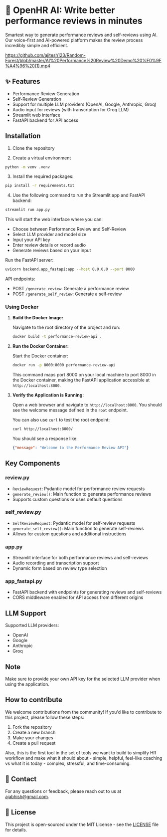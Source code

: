 # 🚀 OpenHR AI: Write better performance reviews in minutes

Smartest way to generate performance reviews and self-reviews using AI. Our voice-first and AI-powered platform makes the review process incredibly simple and efficient.

https://github.com/ajitesh123/Random-Forest/blob/master/AI%20Performance%20Review%20Demo%20%F0%9F%A4%96%20(1).mp4


## ✨ Features

- Performance Review Generation
- Self-Review Generation
- Support for multiple LLM providers (OpenAI, Google, Anthropic, Groq)
- Audio input for reviews (with transcription for Groq LLM)
- Streamlit web interface
- FastAPI backend for API access

## Installation

1. Clone the repository

2. Create a virtual environment

```bash
python -m venv .venv
```

3. Install the required packages:

```bash
pip install -r requirements.txt
```

4. Use the following command to run the Streamlit app and FastAPI backend:

```bash
streamlit run app.py
```

This will start the web interface where you can:
- Choose between Performance Review and Self-Review
- Select LLM provider and model size
- Input your API key
- Enter review details or record audio
- Generate reviews based on your input

Run the FastAPI server:

```bash
uvicorn backend.app_fastapi:app --host 0.0.0.0 --port 8000
```

API endpoints:
- POST `/generate_review`: Generate a performance review
- POST `/generate_self_review`: Generate a self-review

### Using Docker

1. **Build the Docker Image:**

   Navigate to the root directory of the project and run:

   ```bash
   docker build -t performance-review-api .
   ```

2. **Run the Docker Container:**

   Start the Docker container:

   ```bash
   docker run -p 8000:8000 performance-review-api
   ```

   This command maps port 8000 on your local machine to port 8000 in the Docker container, making the FastAPI application accessible at `http://localhost:8000`.

3. **Verify the Application is Running:**

   Open a web browser and navigate to `http://localhost:8000`. You should see the welcome message defined in the `root` endpoint.

   You can also use `curl` to test the root endpoint:

   ```bash
   curl http://localhost:8000/
   ```

   You should see a response like:

   ```json
   {"message": "Welcome to the Performance Review API"}
   ```

## Key Components

### review.py
- `ReviewRequest`: Pydantic model for performance review requests
- `generate_review()`: Main function to generate performance reviews
- Supports custom questions or uses default questions

### self_review.py
- `SelfReviewRequest`: Pydantic model for self-review requests
- `generate_self_review()`: Main function to generate self-reviews
- Allows for custom questions and additional instructions

### app.py
- Streamlit interface for both performance reviews and self-reviews
- Audio recording and transcription support
- Dynamic form based on review type selection

### app_fastapi.py
- FastAPI backend with endpoints for generating reviews and self-reviews
- CORS middleware enabled for API access from different origins

## LLM Support

Supported LLM providers:
- OpenAI
- Google
- Anthropic
- Groq

## Note

Make sure to provide your own API key for the selected LLM provider when using the application.

## How to contribute

We welcome contributions from the community! If you'd like to contribute to this project, please follow these steps:

1. Fork the repository
2. Create a new branch
3. Make your changes
4. Create a pull request

Also, this is the first tool in the set of tools we want to build to simplify HR workflow and make what it should about - simple, helpful, feel-like coaching vs what it is today - complex, stressful, and time-consuming.

## 📧 Contact

For any questions or feedback, please reach out to us at [ajabhish@gmail.com](mailto:ajabhish@gmail.com).

## 📝 License

This project is open-sourced under the MIT License - see the [LICENSE](LICENSE) file for details.
